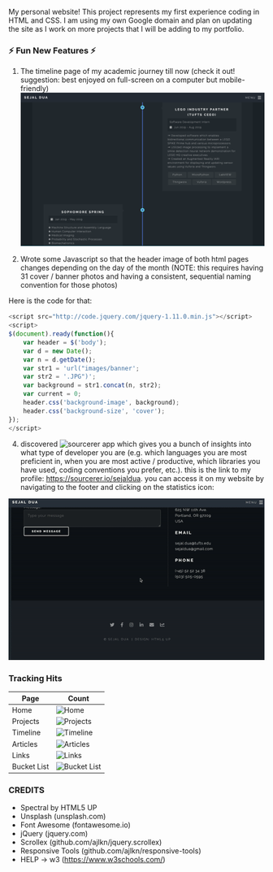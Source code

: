 My personal website! This project represents my first experience coding in
HTML and CSS. I am using my own Google domain and plan on updating the site
as I work on more projects that I will be adding to my portfolio.

### ⚡ Fun New Features ⚡

1. The timeline page of my academic journey till now (check it out! suggestion: best enjoyed on full-screen on a computer but mobile-friendly)
![timeline](images/timeline.png)

2. Wrote some Javascript so that the header image of both html pages changes depending on the day of the month (NOTE: this requires having 31 cover / banner photos and having a consistent, sequential naming convention for those photos)

Here is the code for that:
```Javascript
<script src="http://code.jquery.com/jquery-1.11.0.min.js"></script>
<script>
$(document).ready(function(){
	var header = $('body');
	var d = new Date();
	var n = d.getDate();
	var str1 = 'url("images/banner';
	var str2 = '.JPG")';
	var background = str1.concat(n, str2);
	var current = 0;
	header.css('background-image', background);
	header.css('background-size', 'cover');
});
</script>
```
4. discovered ![sourcerer app](https://github.com/sourcerer-io/sourcerer-app) which gives you a bunch of insights into what type of developer you are (e.g. which languages you are most preficient in, when you are most active / productive, which libraries you have used, coding conventions you prefer, etc.). this is the link to my profile: https://sourcerer.io/sejaldua. you can access it on my website by navigating to the footer and clicking on the statistics icon:

![sourcerer gif](images/sourcerer1.gif)

### Tracking Hits

| Page | Count |
|-----|-----|
| Home | ![Home](https://hitcounter.pythonanywhere.com/count/tag.svg?url=https%3A%2F%2Fsejaldua.com) |
| Projects | ![Projects](https://hitcounter.pythonanywhere.com/count/tag.svg?url=https%3A%2F%2Fsejaldua.com%2Fprojects.html) |
| Timeline | ![Timeline](https://hitcounter.pythonanywhere.com/count/tag.svg?url=https%3A%2F%2Fsejaldua.com%2Ftimeline.html)  |
| Articles | ![Articles](https://hitcounter.pythonanywhere.com/count/tag.svg?url=https%3A%2F%2Fsejaldua.com%2Farticles.html)  |
| Links | ![Links](https://hitcounter.pythonanywhere.com/count/tag.svg?url=https%3A%2F%2Fsejaldua.com%2Flinks.html)  |
| Bucket List | ![Bucket List](https://hitcounter.pythonanywhere.com/count/tag.svg?url=https%3A%2F%2Fsejaldua.com%2Fbucketlist.html)  |

### CREDITS

* Spectral by HTML5 UP
* Unsplash (unsplash.com)
* Font Awesome (fontawesome.io)
* jQuery (jquery.com)
* Scrollex (github.com/ajlkn/jquery.scrollex)
* Responsive Tools (github.com/ajlkn/responsive-tools)
* HELP → w3 (https://www.w3schools.com/)
